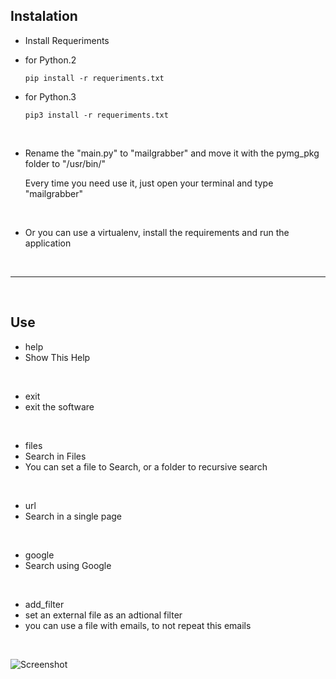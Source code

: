 ## Instalation


- Install Requeriments

 - for Python.2

   `pip install -r requeriments.txt`

 - for Python.3

   `pip3 install -r requeriments.txt`

<br/>

- Rename the "main.py" to "mailgrabber" and move it with the pymg_pkg folder to "/usr/bin/"

   Every time you need use it, just open your terminal and type "mailgrabber"

<br/>

- Or you can use a virtualenv, install the requirements and run the application

<br/>

**********************************************************************

<br/>

## Use


- help
 - Show This Help

<br/>

- exit
 - exit the software

<br/>

- files
 - Search in Files
 - You can set a file to Search, or a folder to recursive search

<br/>

- url
 - Search in a single page

<br/>

- google
 - Search using Google

<br/>

- add_filter
 - set an external file as an adtional filter
 - you can use a file with emails, to not repeat this emails

<br/>

![Screenshot](https://raw.githubusercontent.com/fr4z40/py-mailgrabber/master/Screenshot%20from%202016-07-21%2013%3A06%3A45.jpeg)
